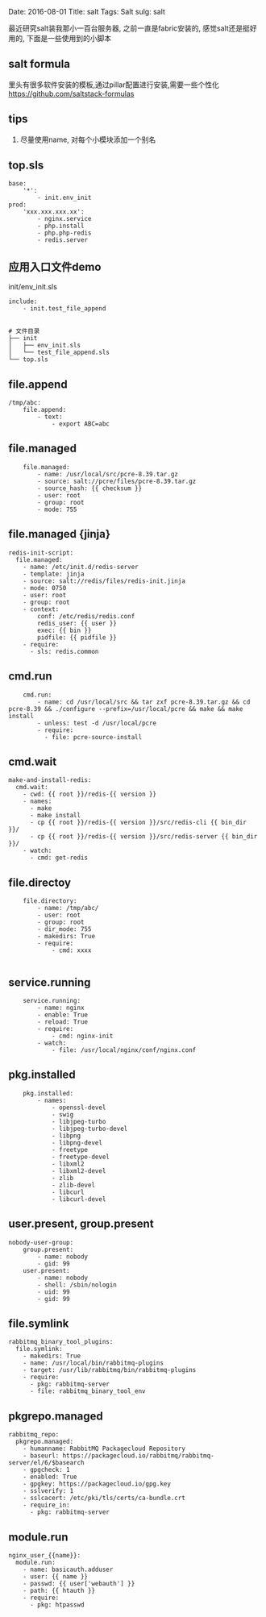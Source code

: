 Date: 2016-08-01
Title: salt
Tags: Salt
sulg: salt

最近研究salt装我那小一百台服务器, 之前一直是fabric安装的, 感觉salt还是挺好用的, 下面是一些使用到的小脚本

## salt formula
里头有很多软件安装的模板,通过pillar配置进行安装,需要一些个性化
https://github.com/saltstack-formulas  

## tips
1. 尽量使用name, 对每个小模块添加一个别名

## top.sls
```
base:
    '*':
        - init.env_init
prod:
    'xxx.xxx.xxx.xx':
        - nginx.service
        - php.install
        - php.php-redis
        - redis.server
```

## 应用入口文件demo 
init/env_init.sls
```
include:
    - init.test_file_append
    
```

```
# 文件目录 
├── init
│   ├── env_init.sls
│   └── test_file_append.sls
└── top.sls

```

## file.append
```
/tmp/abc:
    file.append:
        - text:
            - export ABC=abc
```

## file.managed
```
    file.managed:
        - name: /usr/local/src/pcre-8.39.tar.gz
        - source: salt://pcre/files/pcre-8.39.tar.gz
        - source_hash: {{ checksum }}
        - user: root
        - group: root
        - mode: 755
```

## file.managed {jinja}
```
redis-init-script:
  file.managed:
    - name: /etc/init.d/redis-server
    - template: jinja
    - source: salt://redis/files/redis-init.jinja
    - mode: 0750
    - user: root
    - group: root
    - context:
        conf: /etc/redis/redis.conf
        redis_user: {{ user }}
        exec: {{ bin }}
        pidfile: {{ pidfile }}
    - require:
      - sls: redis.common
```



## cmd.run
```
    cmd.run:
        - name: cd /usr/local/src && tar zxf pcre-8.39.tar.gz && cd pcre-8.39 && ./configure --prefix=/usr/local/pcre && make && make install
        - unless: test -d /usr/local/pcre
        - require:
          - file: pcre-source-install
```

## cmd.wait
```
make-and-install-redis:
  cmd.wait:
    - cwd: {{ root }}/redis-{{ version }}
    - names:
      - make
      - make install
      - cp {{ root }}/redis-{{ version }}/src/redis-cli {{ bin_dir  }}/
      - cp {{ root }}/redis-{{ version }}/src/redis-server {{ bin_dir }}/
    - watch:
      - cmd: get-redis
```

## file.directoy
```
    file.directory:
        - name: /tmp/abc/
        - user: root
        - group: root
        - dir_mode: 755
        - makedirs: True
        - require:
            - cmd: xxxx
            
```

## service.running
```
    service.running:
        - name: nginx
        - enable: True
        - reload: True
        - require:
            - cmd: nginx-init
        - watch:
            - file: /usr/local/nginx/conf/nginx.conf
```


## pkg.installed
```
    pkg.installed:
        - names:
            - openssl-devel
            - swig
            - libjpeg-turbo
            - libjpeg-turbo-devel
            - libpng
            - libpng-devel
            - freetype
            - freetype-devel
            - libxml2
            - libxml2-devel
            - zlib
            - zlib-devel
            - libcurl
            - libcurl-devel
```

## user.present, group.present
```
nobody-user-group:
    group.present:
        - name: nobody
        - gid: 99
    user.present:
        - name: nobody
        - shell: /sbin/nologin
        - uid: 99
        - gid: 99
```






## file.symlink
```
rabbitmq_binary_tool_plugins:
  file.symlink:
    - makedirs: True
    - name: /usr/local/bin/rabbitmq-plugins
    - target: /usr/lib/rabbitmq/bin/rabbitmq-plugins
    - require:
      - pkg: rabbitmq-server
      - file: rabbitmq_binary_tool_env
```


## pkgrepo.managed
```
rabbitmq_repo:
  pkgrepo.managed:
    - humanname: RabbitMQ Packagecloud Repository
    - baseurl: https://packagecloud.io/rabbitmq/rabbitmq-server/el/6/$basearch
    - gpgcheck: 1
    - enabled: True
    - gpgkey: https://packagecloud.io/gpg.key
    - sslverify: 1
    - sslcacert: /etc/pki/tls/certs/ca-bundle.crt
    - require_in:
      - pkg: rabbitmq-server
```


## module.run
```
nginx_user_{{name}}:
  module.run:
    - name: basicauth.adduser
    - user: {{ name }}
    - passwd: {{ user['webauth'] }}
    - path: {{ htauth }}
    - require:
      - pkg: htpasswd
```